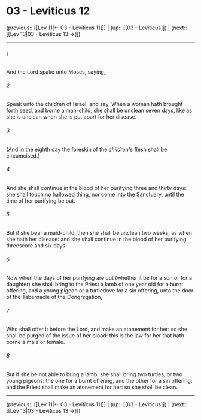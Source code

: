 # 03 - Leviticus 12

(previous:: [[Lev 11|← 03 - Leviticus 11]]) | (up:: [[03 - Leviticus]]) | (next:: [[Lev 13|03 - Leviticus 13 →]])

***


###### 1 
And the Lord spake unto Moses, saying, 

###### 2 
Speak unto the children of Israel, and say, When a woman hath brought forth seed, and borne a man-child, she shall be unclean seven days, like as she is unclean when she is put apart for her disease. 

###### 3 
(And in the eighth day the foreskin of the _children's_ flesh shall be circumcised.) 

###### 4 
And she shall continue in the blood of her purifying three and thirty days: she shall touch no hallowed thing, nor come into the Sanctuary, until the time of her purifying be out. 

###### 5 
But if she bear a maid-child, then she shall be unclean two weeks, as when she hath her disease: and she shall continue in the blood of her purifying threescore and six days. 

###### 6 
Now when the days of her purifying are out (whether it be for a son or for a daughter) she shall bring to the Priest a lamb of one year old for a burnt offering, and a young pigeon or a turtledove for a sin offering, unto the door of the Tabernacle of the Congregation, 

###### 7 
Who shall offer it before the Lord, and make an atonement for her: so she shall be purged of the issue of her blood: this is the law for her that hath borne a male or female. 

###### 8 
But if she be not able to bring a lamb, she shall bring two turtles, or two young pigeons: the one for a burnt offering, and the other for a sin offering: and the Priest shall make an atonement for her: so she shall be clean.

***

(previous:: [[Lev 11|← 03 - Leviticus 11]]) | (up:: [[03 - Leviticus]]) | (next:: [[Lev 13|03 - Leviticus 13 →]])
